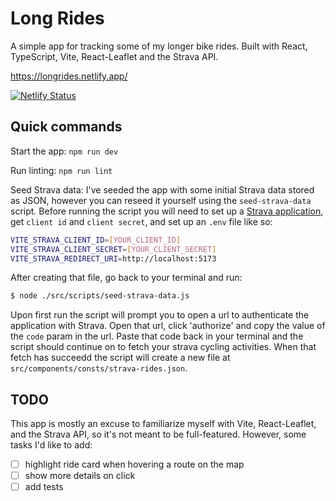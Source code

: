# Long Rides

A simple app for tracking some of my longer bike rides. Built with React, TypeScript, Vite, React-Leaflet and the Strava API.


https://longrides.netlify.app/

[![Netlify Status](https://api.netlify.com/api/v1/badges/5deb5411-0b03-41ff-af09-d8a9437ef039/deploy-status)](https://app.netlify.com/sites/longrides/deploys)

## Quick commands
Start the app:
`npm run dev`

Run linting:
`npm run lint`

Seed Strava data:
I've seeded the app with some initial Strava data stored as JSON, however you can reseed it yourself using the `seed-strava-data` script. Before running the script you will need to set up a [Strava application](https://developers.strava.com/docs/getting-started/#account), get `client id` and `client secret`, and set up an `.env` file like so:

```bash
VITE_STRAVA_CLIENT_ID=[YOUR_CLIENT_ID]
VITE_STRAVA_CLIENT_SECRET=[YOUR_CLIENT_SECRET]
VITE_STRAVA_REDIRECT_URI=http://localhost:5173
```

After creating that file, go back to your terminal and run: 
```bash
$ node ./src/scripts/seed-strava-data.js
```
Upon first run the script will prompt you to open a url to authenticate the application with Strava. Open that url, click 'authorize' and copy the value of the `code` param in the url. Paste that code back in your terminal and the script should continue on to fetch your strava cycling activities. When that fetch has succeedd the script will create a new file at `src/components/consts/strava-rides.json`. 

## TODO
This app is mostly an excuse to familiarize myself with Vite, React-Leaflet, and the Strava API, so it's not meant to be full-featured. However, some tasks I'd like to add:
- [ ] highlight ride card when hovering a route on the map
- [ ] show more details on click
- [ ] add tests
